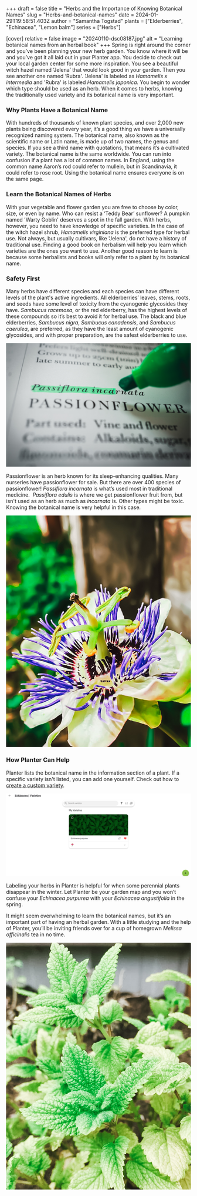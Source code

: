 +++
draft = false
title = "Herbs and the Importance of Knowing Botanical Names"
slug = "Herbs-and-botanical-names"
date = 2024-01-29T19:58:51.403Z
author = "Samantha Togstad"
plants = ["Elderberries", "Echinacea", "Lemon balm"]
series = ["Herbs"]

[cover]
relative = false
image = "20240110-dsc08187.jpg"
alt = "Learning botanical names from an herbal book"
+++
Spring is right around the corner and you’ve been planning your new herb garden. You know where it will be and you’ve got it all laid out in your Planter app. You decide to check out your local garden center for some more inspiration. You see a beautiful witch hazel named ‘Jelena’ that would look good in your garden. Then you see another one named ‘Rubra'. 'Jelena' is labeled as *Hamamelis x intermedia* and 'Rubra' is labeled *Hamamelis japonica.* You begin to wonder which type should be used as an herb. When it comes to herbs, knowing the traditionally used variety and its botanical name is very important. 

### Why Plants Have a Botanical Name

With hundreds of thousands of known plant species, and over 2,000 new plants being discovered every year, it’s a good thing we have a universally recognized naming system. The botanical name, also known as the scientific name or Latin name, is made up of two names, the genus and species. If you see a third name with quotations, that means it’s a cultivated variety. The botanical name is the same worldwide. You can run into confusion if a plant has a lot of common names. In England, using the common name Aaron’s rod could refer to mullein, but in Scandinavia, it could refer to rose root. Using the botanical name ensures everyone is on the same page.

### Learn the Botanical Names of Herbs

With your vegetable and flower garden you are free to choose by color, size, or even by name. Who can resist a ‘Teddy Bear’ sunflower? A pumpkin named 'Warty Goblin' deserves a spot in the fall garden.  With herbs, however, you need to have knowledge of specific varieties. In the case of the witch hazel shrub, *Hamamelis virginiana* is the preferred type for herbal use. Not always, but usually cultivars, like 'Jelena', do not have a history of traditional use. Finding a good book on herbalism will help you learn which varieties are the ones you want to use. Another good reason to learn is because some herbalists and books will only refer to a plant by its botanical name.

### Safety First

Many herbs have different species and each species can have different levels of the plant's active ingredients. All elderberries’ leaves, stems, roots, and seeds have some level of toxicity from the cyanogenic glycosides they have. *Sambucus racemosa*, or the red elderberry, has the highest levels of these compounds so it’s best to avoid it for herbal use. The black and blue elderberries, *Sambucus nigra*, *Sambucus canadensis*, and *Sambucus caerulea*, are preferred, as they have the least amount of cyanogenic glycosides, and with proper preparation, are the safest elderberries to use.

![Highlighting the botanical name of passionflower](passiflora.jpg)

Passionflower is an herb known for its sleep-enhancing qualities. Many nurseries have passionflower for sale. But there are over 400 species of passionflower! *Passiflora incarnata* is what’s used most in traditional medicine.  *Passiflora edulis* is where we get passionflower fruit from, but isn't used as an herb as much as *incarnata* is. Other types might be toxic. Knowing the botanical name is very helpful in this case.

![A passionflower in full bloom](passionflower2.jpg "A passionflower in full bloom")

### How Planter Can Help

Planter lists the botanical name in the information section of a plant. If a specific variety isn't listed, you can add one yourself.  Check out how to [create a custom variety](https://info.planter.garden/plant-information/custom-varieties/). 

![Create custom plant varieties in Planter ](screenshot-10-.png)

Labeling your herbs in Planter is helpful for when some perennial plants disappear in the winter. Let Planter be your garden map and you won’t confuse your *Echinacea purpurea* with your *Echinacea angustifolia* in the spring. 

It might seem overwhelming to learn the botanical names, but it’s an important part of having an herbal garden. With a little studying and the help of Planter, you’ll be inviting friends over for a cup of homegrown *Melissa officinalis* tea in no time.

![Lemon balm in the garden](lemonbalm2.jpg "Lemon balm, also known as *Melissa officinalis*")